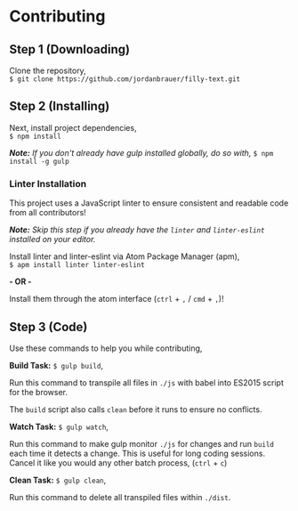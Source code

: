 # Contributing

## Step 1 (Downloading)

Clone the repository,
<br> `$ git clone https://github.com/jordanbrauer/filly-text.git`

## Step 2 (Installing)

Next, install project dependencies,
<br> `$ npm install`

_**Note:** If you don't already have gulp installed globally, do so with,_ `$ npm install -g gulp`


### Linter Installation

This project uses a JavaScript linter to ensure consistent and readable code from all contributors!

_**Note:** Skip this step if you already have the `linter` and `linter-eslint` installed on your editor._

Install linter and linter-eslint via Atom Package Manager (apm),
<br> `$ apm install linter linter-eslint`

__- OR -__

Install them through the atom interface (`ctrl` + `,` / `cmd` + `,`)!

## Step 3 (Code)

Use these commands to help you while contributing,

__Build Task:__ `$ gulp build`,

Run this command to transpile all files in `./js` with babel into ES2015 script for the browser.

The `build` script also calls `clean` before it runs to ensure no conflicts.

__Watch Task:__ `$ gulp watch`,

Run this command to make gulp monitor `./js` for changes and run `build` each time it detects a change. This is useful for long coding sessions. Cancel it like you would any other batch process, (`ctrl` + `c`)

__Clean Task:__ `$ gulp clean`,

Run this command to delete all transpiled files within `./dist`.
